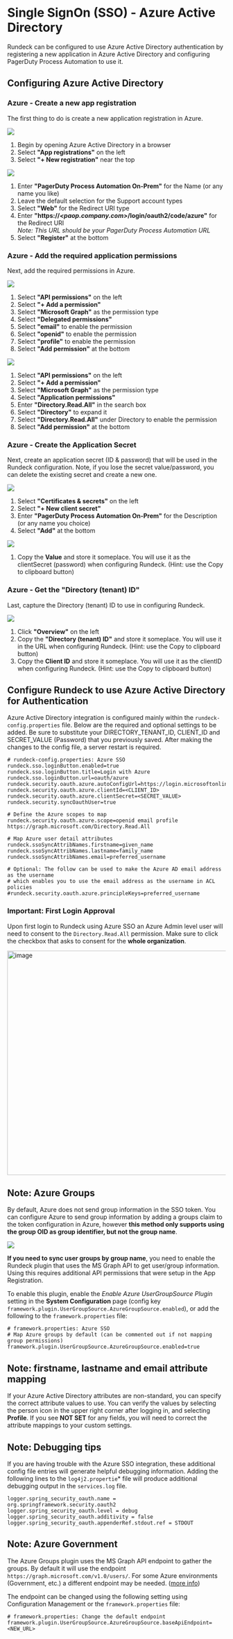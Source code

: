 # Single SignOn (SSO) - Azure Active Directory

Rundeck can be configured to use Azure Active Directory authentication by registering a new application in Azure Active Directory and configuring PagerDuty Process Automation to use it.

## Configuring Azure Active Directory

### Azure - Create a new app registration

The first thing to do is create a new application registration in Azure.

![](/assets/img/sso-azure-01-appreg1.jpg)

1. Begin by opening Azure Active Directory in a browser
2. Select **"App registrations"** on the left
3. Select **"+ New registration"** near the top

![](/assets/img/sso-azure-02-appreg2.jpg)

1. Enter **"PagerDuty Process Automation On-Prem"** for the Name (or any name you like)
2. Leave the default selection for the Support account types
3. Select **"Web"** for the Redirect URI type
4. Enter **"https://*<paop.company.com>*/login/oauth2/code/azure"** for the Redirect URI  
    *Note: This URL should be your PagerDuty Process Automation URL*
5. Select **"Register"** at the bottom

### Azure - Add the required application permissions

Next, add the required permissions in Azure.

![](/assets/img/sso-azure-03-apiperm1.jpg)

1. Select **"API permissions"** on the left
2. Select **"+ Add a permission"**
3. Select **"Microsoft Graph"** as the permission type
4. Select **"Delegated permissions"**
5. Select **"email"** to enable the permission
6. Select **"openid"** to enable the permission
7. Select **"profile"** to enable the permission
8. Select **"Add permission"** at the bottom

![](/assets/img/sso-azure-04-apiperm2.jpg)

1. Select **"API permissions"** on the left
2. Select **"+ Add a permission"**
3. Select **"Microsoft Graph"** as the permission type
4. Select **"Application permissions"**
5. Enter **"Directory.Read.All"** in the search box
6. Select **"Directory"** to expand it
7. Select **"Directory.Read.All"** under Directory to enable the permission
8. Select **"Add permission"** at the bottom

### Azure - Create the Application Secret

Next, create an application secret (ID & password) that will be used in the Rundeck configuration.  Note, if you lose the secret value/password, you can delete the existing secret and create a new one.

![](/assets/img/sso-azure-05-secret1.jpg)

1. Select **"Certificates & secrets"** on the left
2. Select **"+ New client secret"**
3. Enter **"PagerDuty Process Automation On-Prem"** for the Description (or any name you choice)
4. Select **"Add"** at the bottom

![](/assets/img/sso-azure-06-secret3.png)

1. Copy the **Value** and store it someplace. You will use it as the clientSecret (password) when configuring Rundeck. (Hint: use the Copy to clipboard button)

### Azure - Get the **"Directory (tenant) ID"**

Last, capture the Directory (tenant) ID to use in configuring Rundeck.

![](/assets/img/sso-azure-07-dirid2.png)

1. Click **"Overview"** on the left
2. Copy the **"Directory (tenant) ID"** and store it someplace.  You will use it in the URL when configuring Rundeck. (Hint: use the Copy to clipboard button)
3. Copy the **Client ID** and store it someplace. You will use it as the clientID when configuring Rundeck. (Hint: use the Copy to clipboard button)

## Configure Rundeck to use Azure Active Directory for Authentication

Azure Active Directory integration is configured mainly within the `rundeck-config.properties` file.  Below are the required and optional settings to be added. Be sure to substitute your DIRECTORY_TENANT_ID, CLIENT_ID and SECRET_VALUE (Password) that you previously saved. After making the changes to the config file, a server restart is required.

```properties
# rundeck-config.properties: Azure SSO
rundeck.sso.loginButton.enabled=true
rundeck.sso.loginButton.title=Login with Azure
rundeck.sso.loginButton.url=oauth/azure
rundeck.security.oauth.azure.autoConfigUrl=https://login.microsoftonline.com/<DIRECTORY_TENANT_ID>/v2.0
rundeck.security.oauth.azure.clientId=<CLIENT_ID>
rundeck.security.oauth.azure.clientSecret=<SECRET_VALUE>
rundeck.security.syncOauthUser=true

# Define the Azure scopes to map
rundeck.security.oauth.azure.scope=openid email profile https://graph.microsoft.com/Directory.Read.All

# Map Azure user detail attributes
rundeck.ssoSyncAttribNames.firstname=given_name
rundeck.ssoSyncAttribNames.lastname=family_name
rundeck.ssoSyncAttribNames.email=preferred_username

# Optional: The follow can be used to make the Azure AD email address as the username
# which enables you to use the email address as the username in ACL policies
#rundeck.security.oauth.azure.principleKeys=preferred_username
```


### Important: First Login Approval

Upon first login to Rundeck using Azure SSO an Azure Admin level user will need to consent to the `Directory.Read.All` permission. Make sure to click the checkbox that asks to consent for the **whole organization**.

<img width="517" alt="image" src="https://github.com/rundeck/docs/assets/58412426/185bf972-577f-4e15-8367-d29fccaae578">

## Note: Azure Groups

By default, Azure does not send group information in the SSO token. You can configure Azure to send group information by adding a groups claim to the token configuration in Azure, however **this method only supports using the group OID as group identifier, but not the group name**.

![](/assets/img/sso-azure-08-token.png)


**If you need to sync user groups by group name**, you need to enable the Rundeck plugin that uses the MS Graph API to get user/group information. Using this requires additional API permissions that were setup in the App Registration.

To enable this plugin, enable the *Enable Azure UserGroupSource Plugin* setting in the **System Configuration** page (config key `framework.plugin.UserGroupSource.AzureGroupSource.enabled`), or add the following to the `framework.properties` file:

```properties
# framework.properties: Azure SSO
# Map Azure groups by default (can be commented out if not mapping group permissions)
framework.plugin.UserGroupSource.AzureGroupSource.enabled=true
```

## Note: firstname, lastname and email attribute mapping

If your Azure Active Directory attributes are non-standard, you can specify the correct attribute values to use.  You can verify the values by selecting the person icon in the upper right corner after logging in, and selecting **Profile**.  If you see **NOT SET** for any fields, you will need to correct the attribute mappings to your custom settings.

## Note: Debugging tips

If you are having trouble with the Azure SSO integration, these additional config file entries will generate helpful debugging information.  Adding the following lines to the `log4j2.propertie`* file will produce additional debugging output in the `services.log` file.

```properties
logger.spring_security_oauth.name = org.springframework.security.oauth2
logger.spring_security_oauth.level = debug
logger.spring_security_oauth.additivity = false
logger.spring_security_oauth.appenderRef.stdout.ref = STDOUT
```

## Note: Azure Government

The Azure Groups plugin uses the MS Graph API endpoint to gather the groups.  By default it will use the endpoint `https://graph.microsoft.com/v1.0/users/`.  For some Azure environments (Government, etc.) a different endpoint may be needed. ([more info](https://docs.microsoft.com/en-us/answers/questions/434905/microsoft-graph-api-for-azure-us-government-plan.html))  

The endpoint can be changed using the following setting using Configuration Management or the `framework.properties` file:

```properties
# framework.properties: Change the default endpoint
framework.plugin.UserGroupSource.AzureGroupSource.baseApiEndpoint=<NEW_URL>
```
